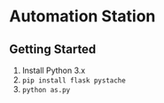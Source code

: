 Automation Station
==================

Getting Started
---------------
1. Install Python 3.x
2. `pip install flask pystache`
3. `python as.py`
